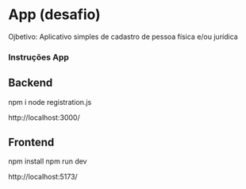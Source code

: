 # App (desafio)

Ojbetivo: Aplicativo simples de cadastro de pessoa física e/ou jurídica

### Instruções App

## Backend
npm i
node registration.js

http://localhost:3000/

## Frontend
npm install
npm run dev

http://localhost:5173/
